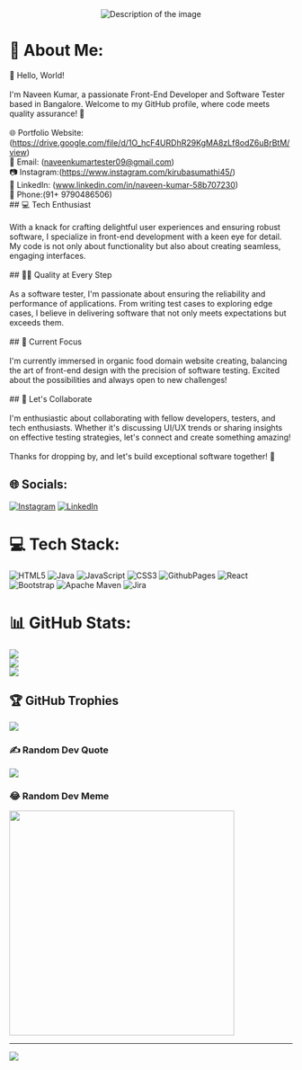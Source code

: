 

<center><img src="https://storage.googleapis.com/pai-images/76761ec4d02841cb877062c8636f47ab.jpeg" alt="Description of the image"></center>




# 💫 About Me:
👋 Hello, World!<br><br>I'm Naveen Kumar, a passionate Front-End Developer and Software Tester based in Bangalore. Welcome to my GitHub profile, where code meets quality assurance! 🚀<br><br>🌐 Portfolio Website: (https://drive.google.com/file/d/1O_hcF4URDhR29KgMA8zLf8odZ6uBrBtM/view)<br>📧 Email: (naveenkumartester09@gmail.com)<br>📷 Instagram:(https://www.instagram.com/kirubasumathi45/)<br>🔗 LinkedIn: (www.linkedin.com/in/naveen-kumar-58b707230)<br>📱   Phone:(91+ 9790486506)<br>## 💻 Tech Enthusiast<br><br>With a knack for crafting delightful user experiences and ensuring robust software, I specialize in front-end development with a keen eye for detail. My code is not only about functionality but also about creating seamless, engaging interfaces.<br><br>## 🕵️‍♂️ Quality at Every Step<br><br>As a software tester, I'm passionate about ensuring the reliability and performance of applications. From writing test cases to exploring edge cases, I believe in delivering software that not only meets expectations but exceeds them.<br><br>## 🚀 Current Focus<br><br>I'm currently immersed in organic food domain website creating, balancing the art of front-end design with the precision of software testing. Excited about the possibilities and always open to new challenges!<br><br>## 🤝 Let's Collaborate<br><br>I'm enthusiastic about collaborating with fellow developers, testers, and tech enthusiasts. Whether it's discussing UI/UX trends or sharing insights on effective testing strategies, let's connect and create something amazing!<br><br>Thanks for dropping by, and let's build exceptional software together! 🌟


## 🌐 Socials:
[![Instagram](https://img.shields.io/badge/Instagram-%23E4405F.svg?logo=Instagram&logoColor=white)](https://instagram.com/kirubasumathi45) [![LinkedIn](https://img.shields.io/badge/LinkedIn-%230077B5.svg?logo=linkedin&logoColor=white)](https://linkedin.com/in/naveenkumar) 

# 💻 Tech Stack:
![HTML5](https://img.shields.io/badge/html5-%23E34F26.svg?style=flat&logo=html5&logoColor=white) ![Java](https://img.shields.io/badge/java-%23ED8B00.svg?style=flat&logo=openjdk&logoColor=white) ![JavaScript](https://img.shields.io/badge/javascript-%23323330.svg?style=flat&logo=javascript&logoColor=%23F7DF1E) ![CSS3](https://img.shields.io/badge/css3-%231572B6.svg?style=flat&logo=css3&logoColor=white) ![GithubPages](https://img.shields.io/badge/github%20pages-121013?style=flat&logo=github&logoColor=white) ![React](https://img.shields.io/badge/react-%2320232a.svg?style=flat&logo=react&logoColor=%2361DAFB) ![Bootstrap](https://img.shields.io/badge/bootstrap-%238511FA.svg?style=flat&logo=bootstrap&logoColor=white) ![Apache Maven](https://img.shields.io/badge/Apache%20Maven-C71A36?style=flat&logo=Apache%20Maven&logoColor=white) ![Jira](https://img.shields.io/badge/jira-%230A0FFF.svg?style=flat&logo=jira&logoColor=white)
# 📊 GitHub Stats:
![](https://github-readme-stats.vercel.app/api?username=NaveenNSSKM&theme=kacho_ga&hide_border=false&include_all_commits=false&count_private=false)<br/>
![](https://github-readme-streak-stats.herokuapp.com/?user=NaveenNSSKM&theme=kacho_ga&hide_border=false)<br/>
![](https://github-readme-stats.vercel.app/api/top-langs/?username=NaveenNSSKM&theme=kacho_ga&hide_border=false&include_all_commits=false&count_private=false&layout=compact)

## 🏆 GitHub Trophies
![](https://github-profile-trophy.vercel.app/?username=NaveenNSSKM&theme=radical&no-frame=false&no-bg=true&margin-w=4)

### ✍️ Random Dev Quote
![](https://quotes-github-readme.vercel.app/api?type=horizontal&theme=radical)

### 😂 Random Dev Meme
<img src='https://randommeme-five.vercel.app/' style="height: 400px;"/>

---
[![](https://visitcount.itsvg.in/api?id=NaveenNSSKM&icon=0&color=0)](https://visitcount.itsvg.in)

<!-- Proudly created with GPRM ( https://gprm.itsvg.in ) -->
